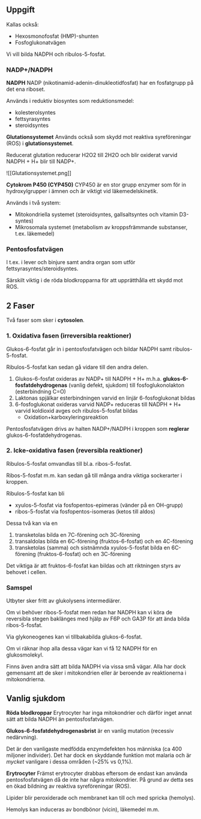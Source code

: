 ## Uppgift
Kallas också:
- Hexosmonofosfat (HMP)-shunten
- Fosfoglukonatvägen

Vi vill bilda NADPH och ribulos-5-fosfat.
### NADP+/NADPH
**NADPH**
NADP (nikotinamid-adenin-dinukleotidfosfat) har en fosfatgrupp på det ena riboset.

Används i reduktiv biosyntes som reduktionsmedel:
- kolesterolsyntes
- fettsyrasyntes
- steroidsyntes

**Glutationsystemet**
Används också som skydd mot reaktiva syreföreningar (ROS) i **glutationsystemet**.

Reducerat glutation reducerar H2O2 till 2H2O och blir oxiderat varvid NADPH + H+ blir till NADP+.

![[Glutationsystemet.png]]

**Cytokrom P450 (CYP450)**
CYP450 är en stor grupp enzymer som för in hydroxylgrupper i ämnen och är viktigt vid läkemedelskinetik.

Används i två system:
- Mitokondriella systemet (steroidsyntes, gallsaltsyntes och vitamin D3-syntes)
- Mikrosomala systemet (metabolism av kroppsfrämmande substanser, t.ex. läkemedel)

### Pentosfosfatvägen
I t.ex. i lever och binjure samt andra organ som utför fettsyrasyntes/steroidsyntes.

Särskilt viktig i de röda blodkropparna för att upprätthålla ett skydd mot ROS.
## 2 Faser
Två faser som sker i **cytosolen**.

### 1. Oxidativa fasen (irreversibla reaktioner)
Glukos-6-fosfat går in i pentosfosfatvägen och bildar NADPH samt ribulos-5-fosfat.

Ribulos-5-fosfat kan sedan gå vidare till den andra delen.


1. Glukos-6-fosfat oxideras av NADP+ till NADPH + H+ m.h.a. **glukos-6-fosfatdehydrogenas** (vanlig defekt, sjukdom) till fosfoglukonolakton (esterbindning C=O)
2. Laktonas spjälkar esterbindningen varvid en linjär 6-fosfoglukonat bildas
3. 6-fosfoglukonat oxideras varvid NADP+ reduceras till NADPH + H+ varvid koldioxid avges och ribulos-5-fosfat bildas
	- Oxidation+karboxyleringsreaktion

Pentosfosfatvägen drivs av halten NADP+/NADPH i kroppen som **reglerar** glukos-6-fosfatdehydrogenas.
### 2. Icke-oxidativa fasen (reversibla reaktioner)
Ribulos-5-fosfat omvandlas till bl.a. ribos-5-fosfat.

Ribos-5-fosfat m.m. kan sedan gå till många andra viktiga sockerarter i kroppen.

Ribulos-5-fosfat kan bli
- xyulos-5-fosfat via fosfopentos-epimeras (vänder på en OH-grupp)
- ribos-5-fosfat via fosfopentos-isomeras (ketos till aldos)


Dessa två kan via en
1. transketolas bilda en 7C-förening och 3C-förening
2. transaldolas bilda en 6C-förening (fruktos-6-fosfat) och en 4C-förening
3. transketolas (samma) och sistnämnda xyulos-5-fosfat bilda en 6C-förening (fruktos-6-fosfat) och en 3C-förening

Det viktiga är att fruktos-6-fosfat kan bildas och att riktningen styrs av behovet i cellen.
### Samspel
Utbyter sker fritt av glukolysens intermediärer.

Om vi behöver ribos-5-fosfat men redan har NADPH kan vi köra de reversibla stegen baklänges med hjälp av F6P och GA3P för att ända bilda ribos-5-fosfat.


Via glykoneogenes kan vi tillbakabilda glukos-6-fosfat.

Om vi räknar ihop alla dessa vägar kan vi få 12 NADPH för en glukosmolekyl.


Finns även andra sätt att bilda NADPH via vissa små vägar. Alla har dock gemensamt att de sker i mitokondrien eller är beroende av reaktionerna i mitokondrierna.
## Vanlig sjukdom
**Röda blodkroppar**
Erytrocyter har inga mitokondrier och därför inget annat sätt att bilda NADPH än pentosfosfatvägen.

**Glukos-6-fosfatdehydrogenasbrist** är en vanlig mutation (recessiv nedärvning).

Det är den vanligaste medfödda enzymdefekten hos människa (ca 400 miljoner individer). Det har dock en skyddande funktion mot malaria och är *mycket* vanligare i dessa områden (~25% vs 0,1%).

**Erytrocyter**
Främst erytrocyter drabbas eftersom de endast kan använda pentosfosfatvägen då de inte har några mitokondrier. På grund av detta ses en ökad bildning av reaktiva syreföreningar (ROS).

Lipider blir peroxiderade och membranet kan till och med spricka (hemolys).

Hemolys kan induceras av bondbönor (vicin), läkemedel m.m.
